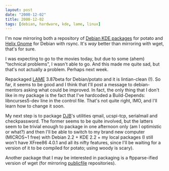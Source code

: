 ```yaml
---
layout: post
date: "2000-12-02"
title: 2000-12-02
tags: [debian, hardware, kde, lame, linux]
---
```

I'm now mirroring both a repository of
[Debian KDE packages](http://kde.tdyc.com) for potato and
[Helix Gnome](http://www.helixcode.com) for Debian with rsync. It's
*way* better than mirroring with wget, that's for sure.

I was expecting to go to the movies today, but due to some (ahem)
"technical problems", I wasn't able to go. And this made me quite
sad, but that's not actually a problem. Perhaps next week.

Repackaged [LAME](http://lame.sourceforge.net/) 3.87beta for
Debian/potato and it is lintian-clean (!). So far, it seems to be
good and I think that I'll post a message to debian-mentors asking
what could be improved. In fact, the only thing that I don't like
in my package is the fact that I've hardcoded a Build-Depends:
libncurses5-dev line in the control file. That's not quite right,
IMO, and I'll learn how to change it soon.

My next step is to package [DJB](http://cr.yp.to/djb.html)'s
utilities qmail, ucspi-tcp, serialmail and checkpassword. The
former seems to be quite involved, but the latters seem to be
trivial enough to package in one afternoon only (am I optimistic or
what?) and then I'll be able to switch to my brand new computer
(MICROS\~1 free) with Debian 2.2 + KDE 2.2 + my local packages (I
still won't have XFree86 4.0.1 and all its nifty features, since
I'll be waiting for a version of it to be compiled for potato;
using woody is scary).

Another package that I may be interested in packaging is a
ftpparse-ified version of wget (for mirroring
[publicfile](http://cr.yp.to/publicfile.html) repositories).


